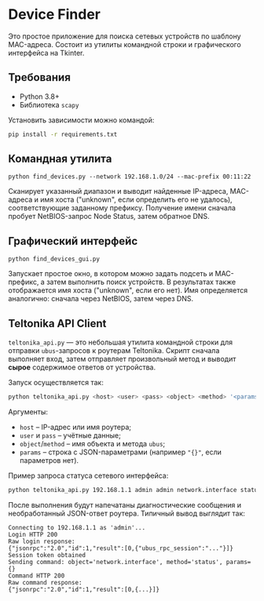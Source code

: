 # Device Finder

Это простое приложение для поиска сетевых устройств по шаблону MAC-адреса. Состоит из
утилиты командной строки и графического интерфейса на Tkinter.

## Требования

- Python 3.8+
- Библиотека `scapy`

Установить зависимости можно командой:

```bash
pip install -r requirements.txt
```

## Командная утилита

```
python find_devices.py --network 192.168.1.0/24 --mac-prefix 00:11:22
```

Сканирует указанный диапазон и выводит найденные IP-адреса, MAC-адреса и имя хоста
("unknown", если определить его не удалось), соответствующие заданному префиксу.
Получение имени сначала пробует NetBIOS-запрос Node Status, затем обратное DNS.

## Графический интерфейс

```
python find_devices_gui.py
```

Запускает простое окно, в котором можно задать подсеть и MAC-префикс,
а затем выполнить поиск устройств. В результатах также отображается имя хоста ("unknown", если его нет).
Имя определяется аналогично: сначала через NetBIOS, затем через DNS.

## Teltonika API Client

`teltonika_api.py` — это небольшая утилита командной строки для отправки
`ubus`-запросов к роутерам Teltonika. Скрипт сначала выполняет вход, затем
отправляет произвольный метод и выводит **сырое** содержимое ответов от
устройства.

Запуск осуществляется так:

```bash
python teltonika_api.py <host> <user> <pass> <object> <method> '<params>'
```

Аргументы:

- `host` – IP-адрес или имя роутера;
- `user` и `pass` – учётные данные;
- `object`/`method` – имя объекта и метода `ubus`;
- `params` – строка с JSON-параметрами (например `"{}"`, если параметров нет).

Пример запроса статуса сетевого интерфейса:

```bash
python teltonika_api.py 192.168.1.1 admin admin network.interface status "{}"
```

После выполнения будут напечатаны диагностические сообщения и
необработанный JSON-ответ роутера. Типичный вывод выглядит так:

```
Connecting to 192.168.1.1 as 'admin'...
Login HTTP 200
Raw login response:
{"jsonrpc":"2.0","id":1,"result":[0,{"ubus_rpc_session":"..."}]}
Session token obtained
Sending command: object='network.interface', method='status', params={}
Command HTTP 200
Raw command response:
{"jsonrpc":"2.0","id":1,"result":[0,{...}]}
```
